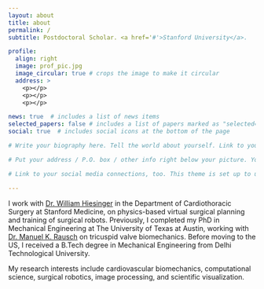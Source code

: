 ```yaml
---
layout: about
title: about
permalink: /
subtitle: Postdoctoral Scholar. <a href='#'>Stanford University</a>.

profile:
  align: right
  image: prof_pic.jpg
  image_circular: true # crops the image to make it circular
  address: >
    <p></p>
    <p></p>
    <p></p>

news: true  # includes a list of news items
selected_papers: false # includes a list of papers marked as "selected={true}"
social: true  # includes social icons at the bottom of the page

# Write your biography here. Tell the world about yourself. Link to your favorite [subreddit](http://reddit.com). You can put a picture in, too. The code is already in, just name your picture `prof_pic.jpg` and put it in the `img/` folder.

# Put your address / P.O. box / other info right below your picture. You can also disable any these elements by editing `profile` property of the YAML header of your `_pages/about.md`. Edit `_bibliography/papers.bib` and Jekyll will render your [publications page](/al-folio/publications/) automatically.

# Link to your social media connections, too. This theme is set up to use [Font Awesome icons](http://fortawesome.github.io/Font-Awesome/) and [Academicons](https://jpswalsh.github.io/academicons/), like the ones below. Add your Facebook, Twitter, LinkedIn, Google Scholar, or just disable all of them.

---
```


I work with [Dr. William Hiesinger](https://www.hiesingerlab.com/) in the Department of Cardiothoracic Surgery at Stanford Medicine, on physics-based virtual surgical planning and training of surgical robots. Previously, I completed my PhD in Mechanical Engineering at The University of Texas at Austin, working with [Dr. Manuel K. Rausch](http://www.manuelrausch.com/) on tricuspid valve biomechanics. Before moving to the US, I received a B.Tech degree in Mechanical Engineering from Delhi Technological University.

My research interests include cardiovascular biomechanics, computational science, surgical robotics, image processing, and scientific visualization. 



